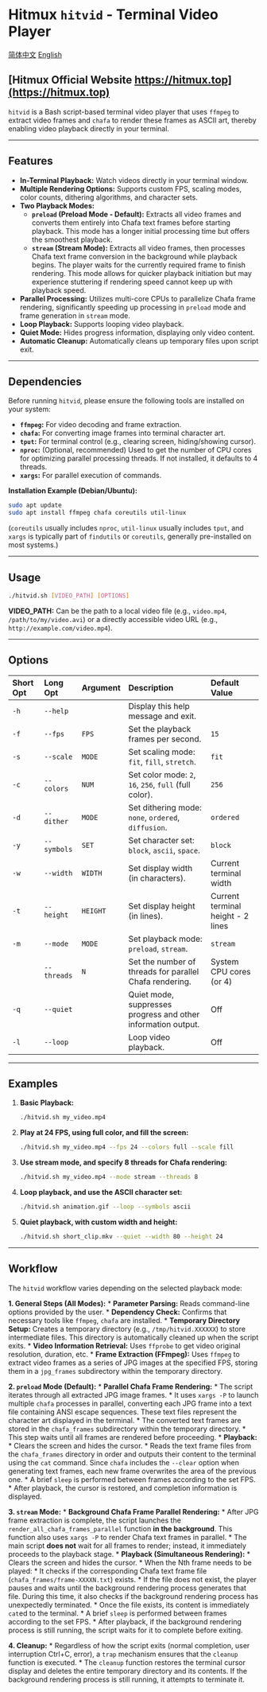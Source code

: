 # Hitmux `hitvid` - Terminal Video Player

[简体中文](https://github.com/Hitmux/hitvid/blob/main/README_zh.md) [English](https://github.com/Hitmux/hitvid/blob/main/README.md)

## [Hitmux Official Website https://hitmux.top](https://hitmux.top)

`hitvid` is a Bash script-based terminal video player that uses `ffmpeg` to extract video frames and `chafa` to render these frames as ASCII art, thereby enabling video playback directly in your terminal.

-----

## Features

  * **In-Terminal Playback:** Watch videos directly in your terminal window.
  * **Multiple Rendering Options:** Supports custom FPS, scaling modes, color counts, dithering algorithms, and character sets.
  * **Two Playback Modes:**
      * **`preload` (Preload Mode - Default):** Extracts all video frames and converts them entirely into Chafa text frames before starting playback. This mode has a longer initial processing time but offers the smoothest playback.
      * **`stream` (Stream Mode):** Extracts all video frames, then processes Chafa text frame conversion in the background while playback begins. The player waits for the currently required frame to finish rendering. This mode allows for quicker playback initiation but may experience stuttering if rendering speed cannot keep up with playback speed.
  * **Parallel Processing:** Utilizes multi-core CPUs to parallelize Chafa frame rendering, significantly speeding up processing in `preload` mode and frame generation in `stream` mode.
  * **Loop Playback:** Supports looping video playback.
  * **Quiet Mode:** Hides progress information, displaying only video content.
  * **Automatic Cleanup:** Automatically cleans up temporary files upon script exit.

-----

## Dependencies

Before running `hitvid`, please ensure the following tools are installed on your system:

  * **`ffmpeg`:** For video decoding and frame extraction.
  * **`chafa`:** For converting image frames into terminal character art.
  * **`tput`:** For terminal control (e.g., clearing screen, hiding/showing cursor).
  * **`nproc`:** (Optional, recommended) Used to get the number of CPU cores for optimizing parallel processing threads. If not installed, it defaults to 4 threads.
  * **`xargs`:** For parallel execution of commands.

**Installation Example (Debian/Ubuntu):**

```bash
sudo apt update
sudo apt install ffmpeg chafa coreutils util-linux
```

(`coreutils` usually includes `nproc`, `util-linux` usually includes `tput`, and `xargs` is typically part of `findutils` or `coreutils`, generally pre-installed on most systems.)

-----

## Usage

```bash
./hitvid.sh [VIDEO_PATH] [OPTIONS]
```

**VIDEO\_PATH:**
Can be the path to a local video file (e.g., `video.mp4`, `/path/to/my/video.avi`) or a directly accessible video URL (e.g., `http://example.com/video.mp4`).

-----

## Options

| Short Opt | Long Opt    | Argument  | Description                                                                  | Default Value             |
| :-------- | :---------- | :-------- | :--------------------------------------------------------------------------- | :------------------------ |
| `-h`      | `--help`    |           | Display this help message and exit.                                          |                           |
| `-f`      | `--fps`     | `FPS`     | Set the playback frames per second.                                          | `15`                      |
| `-s`      | `--scale`   | `MODE`    | Set scaling mode: `fit`, `fill`, `stretch`.                                  | `fit`                     |
| `-c`      | `--colors`  | `NUM`     | Set color mode: `2`, `16`, `256`, `full` (full color).                       | `256`                     |
| `-d`      | `--dither`  | `MODE`    | Set dithering mode: `none`, `ordered`, `diffusion`.                          | `ordered`                 |
| `-y`      | `--symbols` | `SET`     | Set character set: `block`, `ascii`, `space`.                                | `block`                   |
| `-w`      | `--width`   | `WIDTH`   | Set display width (in characters).                                           | Current terminal width    |
| `-t`      | `--height`  | `HEIGHT`  | Set display height (in lines).                                               | Current terminal height - 2 lines |
| `-m`      | `--mode`    | `MODE`    | Set playback mode: `preload`, `stream`.                                      | `stream`                 |
|           | `--threads` | `N`       | Set the number of threads for parallel Chafa rendering.                      | System CPU cores (or 4)   |
| `-q`      | `--quiet`   |           | Quiet mode, suppresses progress and other information output.                | Off                       |
| `-l`      | `--loop`    |           | Loop video playback.                                                         | Off                       |

-----

## Examples

1.  **Basic Playback:**

    ```bash
    ./hitvid.sh my_video.mp4
    ```

2.  **Play at 24 FPS, using full color, and fill the screen:**

    ```bash
    ./hitvid.sh my_video.mp4 --fps 24 --colors full --scale fill
    ```

3.  **Use stream mode, and specify 8 threads for Chafa rendering:**

    ```bash
    ./hitvid.sh my_video.mp4 --mode stream --threads 8
    ```

4.  **Loop playback, and use the ASCII character set:**

    ```bash
    ./hitvid.sh animation.gif --loop --symbols ascii
    ```

5.  **Quiet playback, with custom width and height:**

    ```bash
    ./hitvid.sh short_clip.mkv --quiet --width 80 --height 24
    ```

-----

## Workflow

The `hitvid` workflow varies depending on the selected playback mode:

**1. General Steps (All Modes):**
\* **Parameter Parsing:** Reads command-line options provided by the user.
\* **Dependency Check:** Confirms that necessary tools like `ffmpeg`, `chafa` are installed.
\* **Temporary Directory Setup:** Creates a temporary directory (e.g., `/tmp/hitvid.XXXXXX`) to store intermediate files. This directory is automatically cleaned up when the script exits.
\* **Video Information Retrieval:** Uses `ffprobe` to get video original resolution, duration, etc.
\* **Frame Extraction (FFmpeg):** Uses `ffmpeg` to extract video frames as a series of JPG images at the specified FPS, storing them in a `jpg_frames` subdirectory within the temporary directory.

**2. `preload` Mode (Default):**
\* **Parallel Chafa Frame Rendering:**
\* The script iterates through all extracted JPG image frames.
\* It uses `xargs -P` to launch multiple `chafa` processes in parallel, converting each JPG frame into a text file containing ANSI escape sequences. These text files represent the character art displayed in the terminal.
\* The converted text frames are stored in the `chafa_frames` subdirectory within the temporary directory.
\* This step waits until all frames are rendered before proceeding.
\* **Playback:**
\* Clears the screen and hides the cursor.
\* Reads the text frame files from the `chafa_frames` directory in order and outputs their content to the terminal using the `cat` command. Since `chafa` includes the `--clear` option when generating text frames, each new frame overwrites the area of the previous one.
\* A brief `sleep` is performed between frames according to the set FPS.
\* After playback, the cursor is restored, and completion information is displayed.

**3. `stream` Mode:**
\* **Background Chafa Frame Parallel Rendering:**
\* After JPG frame extraction is complete, the script launches the `render_all_chafa_frames_parallel` function **in the background**. This function also uses `xargs -P` to render Chafa text frames in parallel.
\* The main script **does not** wait for all frames to render; instead, it immediately proceeds to the playback stage.
\* **Playback (Simultaneous Rendering):**
\* Clears the screen and hides the cursor.
\* When the Nth frame needs to be played:
\* It checks if the corresponding Chafa text frame file (`chafa_frames/frame-XXXXN.txt`) exists.
\* If the file does not exist, the player pauses and waits until the background rendering process generates that file. During this time, it also checks if the background rendering process has unexpectedly terminated.
\* Once the file exists, its content is immediately `cat`ed to the terminal.
\* A brief `sleep` is performed between frames according to the set FPS.
\* After playback, if the background rendering process is still running, the script waits for it to complete before exiting.

**4. Cleanup:**
\* Regardless of how the script exits (normal completion, user interruption Ctrl+C, error), a `trap` mechanism ensures that the `cleanup` function is executed.
\* The `cleanup` function restores the terminal cursor display and deletes the entire temporary directory and its contents. If the background rendering process is still running, it attempts to terminate it.
